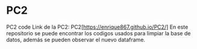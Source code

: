 # PC2
PC2 code
Link de la PC2: PC2[https://enrique867.github.io/PC2/]
En este repositorio se puede encontrar los codigos usados para limpiar la base de datos, además se pueden observar el nuevo dataframe.
